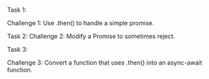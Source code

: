 Task 1:

Challenge 1: Use .then() to handle a simple promise.

Task 2:
 Challenge 2: Modify a Promise to sometimes reject.


Task 3:

 Challenge 3: Convert a function that uses .then() into an async-await function.